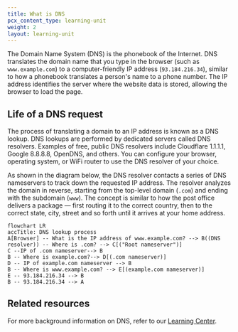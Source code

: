 ```yaml
---
title: What is DNS
pcx_content_type: learning-unit
weight: 2
layout: learning-unit
---
```


The Domain Name System (DNS) is the phonebook of the Internet. DNS translates the domain name that you type in the browser (such as `www.example.com`) to a computer-friendly IP address (`93.184.216.34`), similar to how a phonebook translates a person's name to a phone number. The IP address identifies the server where the website data is stored, allowing the browser to load the page.

## Life of a DNS request

The process of translating a domain to an IP address is known as a DNS lookup. DNS lookups are performed by dedicated servers called DNS resolvers. Examples of free, public DNS resolvers include Cloudflare 1.1.1.1, Google 8.8.8.8, OpenDNS, and others. You can configure your browser, operating system, or WiFi router to use the DNS resolver of your choice.

As shown in the diagram below, the DNS resolver contacts a series of DNS nameservers to track down the requested IP address. The resolver analyzes the domain in reverse, starting from the top-level domain (`.com`) and ending with the subdomain (`www`). The concept is similar to how the post office delivers a package — first routing it to the correct country, then to the correct state, city, street and so forth until it arrives at your home address.

```mermaid
flowchart LR
accTitle: DNS lookup process
A[Browser] -- What is the IP address of www.example.com? --> B((DNS resolver)) -- Where is .com? --> C[("Root nameserver")]
C --IP of .com nameserver--> B
B -- Where is example.com?--> D[(.com nameserver)]
D -- IP of example.com nameserver --> B
B -- Where is www.example.com? --> E[(example.com nameserver)]
E -- 93.184.216.34 --> B
B -- 93.184.216.34 --> A
```

## Related resources

For more background information on DNS, refer to our [Learning Center](https://www.cloudflare.com/learning/dns/what-is-dns/).
